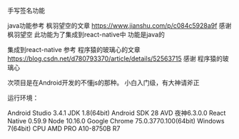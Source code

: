 手写签名功能

java功能参考 枫羽望空的文章
https://www.jianshu.com/p/c084c5928a9f
感谢 枫羽望空
此功能为了集成到react-native中
功能是java的

集成到react-native
参考 程序猿的玻璃心的文章
https://blog.csdn.net/d780793370/article/details/52563715
感谢 程序猿的玻璃心

次项目是在Android开发的不懂js的那种。
小白入门级，有大神请斧正


运行环境：

Android Studio 3.4.1
JDK			   1.8(64bit)
Android SDK    28
AVD            夜神6.3.0.0
React Native   0.59.9
Node		   10.16.0
Google Chrome  75.0.3770.100(64bit)
Windows        7(64bit)
CPU			   AMD PRO A10-8750B R7
